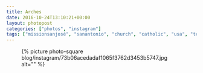 ```yaml
---
title: Arches
date: 2016-10-24T13:10:21+00:00
layout: photopost
categories: ["photos", "instagram"]
tags: ["missionsanjosé", "sanantonio", "church", "catholic", "usa", "texas", "architecture"]
---
```


<figure class="photo photo--square">
  {% picture photo-square blog/instagram/73b06acedadaf1065f3762d3453b5747.jpg alt="" %}
</figure>



